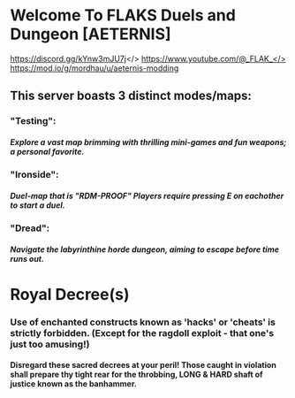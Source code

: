 # Welcome To FLAKS Duels and Dungeon [AETERNIS]
<a id="Join Our Discord">https://discord.gg/kYnw3mJU7j</>
<a id="My Mordhau Videos">https://www.youtube.com/@_FLAK_</>
<a id="Map credit">https://mod.io/g/mordhau/u/aeternis-modding
## This server boasts 3 distinct modes/maps:
### "Testing": 
##### Explore a vast map brimming with thrilling mini-games and fun weapons; a personal favorite.
### "Ironside": 
##### Duel-map that is "RDM-PROOF" Players require pressing E on eachother to start a duel.
### "Dread": 
##### Navigate the labyrinthine horde dungeon, aiming to escape before time runs out.

# Royal Decree(s)
### Use of enchanted constructs known as 'hacks' or 'cheats' is strictly forbidden. (Except for the ragdoll exploit - that one's just too amusing!)

#### Disregard these sacred decrees at your peril! Those caught in violation shall prepare thy tight rear for the throbbing, LONG & HARD shaft of justice known as the banhammer. 
